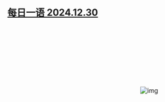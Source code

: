 <!--1735569441000-->
[每日一语 2024.12.30](https://chinadigitaltimes.net/chinese/714512.html)
------

<p><img decoding="async" src="data:image/svg+xml,%3Csvg%20xmlns='http://www.w3.org/2000/svg'%20viewBox='0%200%200%200'%3E%3C/svg%3E" alt="img" data-lazy-src="https://chinadigitaltimes.net/chinese/files/2024/12/2024.12.30.png"><noscript><img decoding="async" src="https://chinadigitaltimes.net/chinese/files/2024/12/2024.12.30.png" alt="img"></noscript></p><div class="addtoany_share_save_container addtoany_content addtoany_content_bottom"><div class="a2a_kit a2a_kit_size_32 addtoany_list" data-a2a-url="https://chinadigitaltimes.net/chinese/714512.html" data-a2a-title="每日一语 2024.12.30"><a class="a2a_button_facebook" href="https://www.addtoany.com/add_to/facebook?linkurl=https%3A%2F%2Fchinadigitaltimes.net%2Fchinese%2F714512.html&amp;linkname=%E6%AF%8F%E6%97%A5%E4%B8%80%E8%AF%AD%202024.12.30" title="Facebook" rel="nofollow noopener" target="_blank"></a><a class="a2a_button_twitter" href="https://www.addtoany.com/add_to/twitter?linkurl=https%3A%2F%2Fchinadigitaltimes.net%2Fchinese%2F714512.html&amp;linkname=%E6%AF%8F%E6%97%A5%E4%B8%80%E8%AF%AD%202024.12.30" title="Twitter" rel="nofollow noopener" target="_blank"></a><a class="a2a_button_telegram" href="https://www.addtoany.com/add_to/telegram?linkurl=https%3A%2F%2Fchinadigitaltimes.net%2Fchinese%2F714512.html&amp;linkname=%E6%AF%8F%E6%97%A5%E4%B8%80%E8%AF%AD%202024.12.30" title="Telegram" rel="nofollow noopener" target="_blank"></a><a class="a2a_button_reddit" href="https://www.addtoany.com/add_to/reddit?linkurl=https%3A%2F%2Fchinadigitaltimes.net%2Fchinese%2F714512.html&amp;linkname=%E6%AF%8F%E6%97%A5%E4%B8%80%E8%AF%AD%202024.12.30" title="Reddit" rel="nofollow noopener" target="_blank"></a><a class="a2a_button_whatsapp" href="https://www.addtoany.com/add_to/whatsapp?linkurl=https%3A%2F%2Fchinadigitaltimes.net%2Fchinese%2F714512.html&amp;linkname=%E6%AF%8F%E6%97%A5%E4%B8%80%E8%AF%AD%202024.12.30" title="WhatsApp" rel="nofollow noopener" target="_blank"></a><a class="a2a_button_email" href="https://www.addtoany.com/add_to/email?linkurl=https%3A%2F%2Fchinadigitaltimes.net%2Fchinese%2F714512.html&amp;linkname=%E6%AF%8F%E6%97%A5%E4%B8%80%E8%AF%AD%202024.12.30" title="Email" rel="nofollow noopener" target="_blank"></a><a class="a2a_button_copy_link" href="https://www.addtoany.com/add_to/copy_link?linkurl=https%3A%2F%2Fchinadigitaltimes.net%2Fchinese%2F714512.html&amp;linkname=%E6%AF%8F%E6%97%A5%E4%B8%80%E8%AF%AD%202024.12.30" title="Copy Link" rel="nofollow noopener" target="_blank"></a><a class="a2a_dd addtoany_share_save addtoany_share" href="https://www.addtoany.com/share"></a></div></div>
